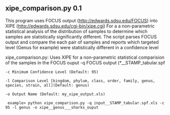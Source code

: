 xipe_comparison.py 0.1
----------------------------------------------
This program uses FOCUS output (http://edwards.sdsu.edu/FOCUS) into XIPE (http://edwards.sdsu.edu/cgi-bin/xipe.cgi)
For a a non-parametric statistical analysis of the distribution of samples to determine which samples are statistically
significantly different.
The script parses FOCUS output and compare the each pair of samples and reports which targeted level (Genus for example)
were statistically different in a confidence level


xipe_comparison.py: Uses XIPE for a non-parametric statistical comparision of the samples in the FOCUS ouput
	-q FOCUS output (*__STAMP_tabular.spf
	
	-c Minimum Confidence Level (Default: 95)
	
	-l Comparison Level [kingdom, phylum, class, order, family, genus, species, strain, all](Default: genus)
	
	-o Output Name (Default: my_xipe_output.xls)
     
	 example> python xipe_comparison.py -q input__STAMP_tabular.spf.xls -c 95 -l genus -o xipe__genus___sharks_ouput
